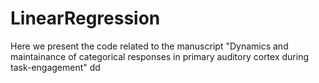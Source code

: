 # LinearRegression
Here we present the code related to the manuscript 
"Dynamics and maintainance of categorical responses in primary auditory cortex during task-engagement"
dd
